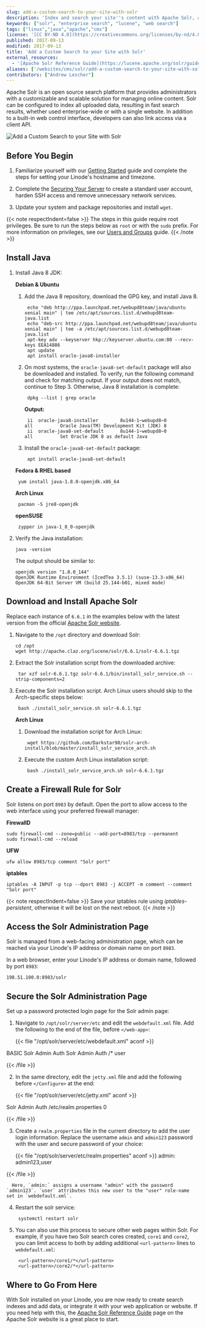 ```yaml
---
slug: add-a-custom-search-to-your-site-with-solr
description: 'Index and search your site''s content with Apache Solr, a custom, fast, enterprise-grade, open source search solution.'
keywords: ["solr", "enterprise search", "lucene", "web search"]
tags: ["linux","java","apache","cms"]
license: '[CC BY-ND 4.0](https://creativecommons.org/licenses/by-nd/4.0)'
published: 2017-09-13
modified: 2017-09-13
title: 'Add a Custom Search to your Site with Solr'
external_resources:
  - '[Apache Solr Reference Guide](https://lucene.apache.org/solr/guide/6_6/)'
aliases: ['/websites/cms/solr/add-a-custom-search-to-your-site-with-solr/','/websites/cms/add-a-custom-search-to-your-site-with-solr/']
contributors: ["Andrew Lescher"]
---
```


Apache Solr is an open source search platform that provides administrators with a customizable and scalable solution for managing online content. Solr can be configured to index all uploaded data, resulting in fast search results, whether used enterprise-wide or with a single website. In addition to a built-in web control interface, developers can also link access via a client API.

![Add a Custom Search to your Site with Solr](add-search-to-your-site-with-solr.jpg "Add a Custom Search to your Site with Solr")

## Before You Begin

1.  Familiarize yourself with our [Getting Started](/docs/products/platform/get-started/) guide and complete the steps for setting your Linode's hostname and timezone.

2.  Complete the [Securing Your Server](/docs/products/compute/compute-instances/guides/set-up-and-secure/) to create a standard user account, harden SSH access and remove unnecessary network services.

3.  Update your system and package repositories and install `wget`.

{{< note respectIndent=false >}}
The steps in this guide require root privileges. Be sure to run the steps below as `root` or with the `sudo` prefix. For more information on privileges, see our [Users and Groups](/docs/guides/linux-users-and-groups/) guide.
{{< /note >}}

## Install Java

1. Install Java 8 JDK:

    **Debian & Ubuntu**

    1. Add the Java 8 repository, download the GPG key, and install Java 8.

            echo "deb http://ppa.launchpad.net/webupd8team/java/ubuntu xenial main" | tee /etc/apt/sources.list.d/webupd8team-java.list
            echo "deb-src http://ppa.launchpad.net/webupd8team/java/ubuntu xenial main" | tee -a /etc/apt/sources.list.d/webupd8team-java.list
            apt-key adv --keyserver hkp://keyserver.ubuntu.com:80 --recv-keys EEA14886
            apt update
            apt install oracle-java8-installer

    2. On most systems, the `oracle-java8-set-default` package will also be downloaded and installed. To verify, run the following command and check for matching output. If your output does not match, continue to Step 3. Otherwise, Java 8 installation is complete:

            dpkg --list | grep oracle

       **Output:**

            ii  oracle-java8-installer        8u144-1~webupd8~0            all          Oracle Java(TM) Development Kit (JDK) 8
            ii  oracle-java8-set-default      8u144-1~webupd8~0            all          Set Oracle JDK 8 as default Java

    3. Install the `oracle-java8-set-default` package:

            apt install oracle-java8-set-default

   **Fedora & RHEL based**

        yum install java-1.8.0-openjdk.x86_64

    **Arch Linux**

        pacman -S jre8-openjdk

    **openSUSE**

        zypper in java-1_8_0-openjdk

2.  Verify the Java installation:

        java -version

    The output should be similar to:

        openjdk version "1.8.0_144"
        OpenJDK Runtime Environment (IcedTea 3.5.1) (suse-13.3-x86_64)
        OpenJDK 64-Bit Server VM (build 25.144-b01, mixed mode)

## Download and Install Apache Solr

Replace each instance of `6.6.1` in the examples below with the latest version from the official [Apache Solr website](https://lucene.apache.org/solr/mirrors-solr-latest-redir.html).

1.  Navigate to the `/opt` directory and download Solr:

        cd /opt
        wget http://apache.claz.org/lucene/solr/6.6.1/solr-6.6.1.tgz

2. Extract the Solr installation script from the downloaded archive:

        tar xzf solr-6.6.1.tgz solr-6.6.1/bin/install_solr_service.sh --strip-components=2

3. Execute the Solr installation script. Arch Linux users should skip to the Arch-specific steps below:

        bash ./install_solr_service.sh solr-6.6.1.tgz

    **Arch Linux**

    1. Download the installation script for Arch Linux:

            wget https://github.com/Darkstar90/solr-arch-install/blob/master/install_solr_service_arch.sh

    2. Execute the custom Arch Linux installation script:

            bash ./install_solr_service_arch.sh solr-6.6.1.tgz

## Create a Firewall Rule for Solr

Solr listens on port `8983` by default. Open the port to allow access to the web interface using your preferred firewall manager:

**FirewallD**

    sudo firewall-cmd --zone=public --add-port=8983/tcp --permanent
    sudo firewall-cmd --reload

**UFW**

    ufw allow 8983/tcp comment "Solr port"

**iptables**

    iptables -A INPUT -p tcp --dport 8983 -j ACCEPT -m comment --comment "Solr port"

{{< note respectIndent=false >}}
Save your iptables rule using *iptables-persistent*, otherwise it will be lost on the next reboot.
{{< /note >}}

## Access the Solr Administration Page

Solr is managed from a web-facing administration page, which can be reached via your Linode's IP address or domain name on port `8983`.

In a web browser, enter your Linode's IP address or domain name, followed by port `8983`:

    198.51.100.0:8983/solr

## Secure the Solr Administration Page

Set up a password protected login page for the Solr admin page:

1. Navigate to `/opt/solr/server/etc` and edit the `webdefault.xml` file. Add the following to the end of the file, before `</web-app>`:

    {{< file "/opt/solr/server/etc/webdefault.xml" aconf >}}
<login-config>
      <auth-method>BASIC</auth-method>
      <realm-name>Solr Admin Auth</realm-name>
</login-config>

<security-constraint>
      <web-resource-collection>
            <web-resource-name>Solr Admin Auth</web-resource-name>
            <url-pattern>/*</url-pattern>
        </web-resource-collection>
        <auth-constraint>
            <role-name>user</role-name>
        </auth-constraint>
  </security-constraint>

{{< /file >}}


2. In the same directory, edit the `jetty.xml` file and add the following before `</Configure>` at the end:

    {{< file "/opt/solr/server/etc/jetty.xml" aconf >}}
<Call name="addBean">
    <Arg>
        <New class="org.eclipse.jetty.security.HashLoginService">
            <Set name="name">Solr Admin Auth</Set>
            <Set name="config"><SystemProperty name="jetty.home" default="."/>/etc/realm.properties</Set>
            <Set name="refreshInterval">0</Set>
        </New>
    </Arg>
 </Call>

{{< /file >}}


3. Create a `realm.properties` file in the current directory to add the user login information. Replace the username `admin` and `admin123` password with the user and secure password of your choice:

    {{< file "/opt/solr/server/etc/realm.properties" aconf >}}
admin: admin123,user

{{< /file >}}


      Here, `admin:` assigns a username "admin" with the password `admin123`. `user` attributes this new user to the "user" role-name set in `webdefault.xml`.

4. Restart the solr service:

        systemctl restart solr

5. You can also use this process to secure other web pages within Solr. For example, if you have two Solr search cores created, `core1` and `core2`, you can limit access to both by adding additional `<url-pattern>` lines to `webdefault.xml`:

        <url-pattern>/core1/*</url-pattern>
        <url-pattern>/core2/*</url-pattern>

## Where to Go From Here

With Solr installed on your Linode, you are now ready to create search indexes and add data, or integrate it with your web application or website. If you need help with this, the [Apache Solr Reference Guide](https://lucene.apache.org/solr/guide/6_6/) page on the Apache Solr website is a great place to start.
